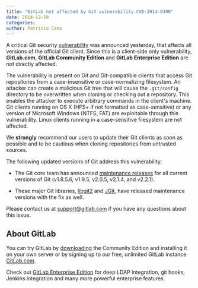 ```yaml
---
title: "GitLab not affected by Git vulnerability CVE-2014-9390"
date: 2014-12-19
categories:
author: Patricio Cano
---
```


A critical Git security [vulnerability](http://article.gmane.org/gmane.linux.kernel/1853266) was announced yesterday, that
affects all versions of the official Git client. Since this is a client-side only vulnerability, **GitLab.com**, **GitLab
Community Edition** and **GitLab Enterprise Edition** are not directly affected.

The vulnerability is present on Git and Git-compatible clients that access Git repositories from a case-insensitive or
case-normalizing filesystem. An attacker can create a malicious Git tree that will cause the `.git/config` directory to be
overwritten when cloning or checking out a repository. This enables the attacker to execute arbitrary commands in the
client's machine. Git clients running on OS X (HFS+ if not formatted as case-sensitive) or any version of Microsoft
Windows (NTFS, FAT) are exploitable through this vulnerability. Linux clients running in a case-sensitive filesystem
are not affected.

We **strongly** recommend our users to update their Git clients as soon as possible and to be cautious when cloning repositories
from untrusted sources.

The following updated versions of Git address this vulnerability:

- The Git core team has announced [maintenance releases](https://www.kernel.org/pub/software/scm/git/) for all current
versions of Git (v1.8.5.6, v1.9.5, v2.0.5, v2.1.4, and v2.2.1).

- These major Git libraries, [libgit2](https://github.com/libgit2/libgit2/) and [JGit](https://eclipse.org/jgit/),
have released maintenance versions with the fix as well.

Please contact us at support@gitlab.com if you have any questions about this issue.

## About GitLab

You can try GitLab by [downloading](https://about.gitlab.com/downloads/) the Community Edition and installing it on your
own server or by signing up to our free, unlimited GitLab instance [GitLab.com](https://gitlab.com/users/sign_up).

Check out [GitLab Enterprise Edition](https://about.gitlab.com/features/#enterprise) for deep LDAP integration, git hooks,
Jenkins integration and many more powerful enterprise features.

